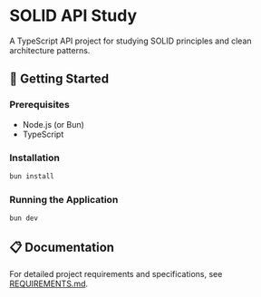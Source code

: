# SOLID API Study

A TypeScript API project for studying SOLID principles and clean architecture patterns.

## 🚀 Getting Started

### Prerequisites

- Node.js (or Bun)
- TypeScript

### Installation

```bash
bun install
```

### Running the Application

```bash
bun dev
```

## 📋 Documentation

For detailed project requirements and specifications, see [REQUIREMENTS.md](./REQUIREMENTS.md).
